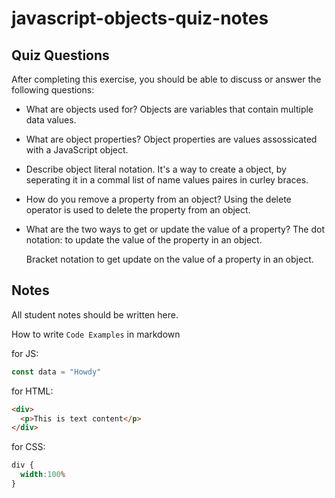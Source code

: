 # javascript-objects-quiz-notes

## Quiz Questions

After completing this exercise, you should be able to discuss or answer the following questions:

- What are objects used for?
  Objects are variables that contain multiple data values.

- What are object properties?
  Object properties are values assossicated with a JavaScript object.

- Describe object literal notation.
  It's a way to create a object, by seperating it in a commal list of name values paires in curley braces.

- How do you remove a property from an object?
  Using the delete operator is used to delete the property from an object.

- What are the two ways to get or update the value of a property?
  The dot notation: to update the value of the property in an object.

  Bracket notation to get update on the value of a property in an object.

## Notes

All student notes should be written here.


How to write `Code Examples` in markdown

for JS:
```javascript
const data = "Howdy"
```

for HTML:
```html
<div>
  <p>This is text content</p>
</div>
```

for CSS:
```css
div {
  width:100%
}
```
